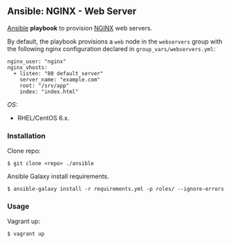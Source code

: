 ## Ansible: NGINX - Web Server

[Ansible](http://www.ansible.com/) **playbook** to provision [NGINX](https://www.nginx.com/) web servers.

By default, the playbook provisions a `web` node in the `webservers` group with the following nginx configuration declared in `group_vars/webservers.yml`:

    nginx_user: "nginx"
    nginx_vhosts:
      + listen: "80 default_server"
        server_name: "example.com"
        root: "/srv/app"
        index: "index.html"

*OS:*
- RHEL/CentOS 6.x.

### Installation

Clone repo:
    
    $ git clone <repo> ./ansible

Ansible Galaxy install requirements.

    $ ansible-galaxy install -r requirements.yml -p roles/ --ignore-errors

### Usage

Vagrant up:

    $ vagrant up
